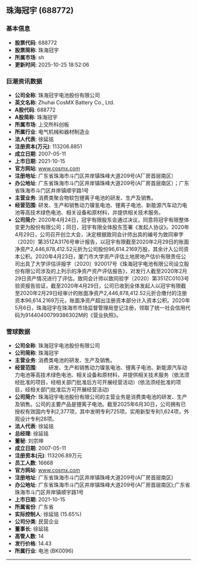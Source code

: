 ## 珠海冠宇 (688772)

### 基本信息

- **股票代码**: 688772
- **股票简称**: 珠海冠宇
- **所属市场**: sh
- **更新时间**: 2025-10-25 18:52:06

### 巨潮资讯数据

- **公司全称**: 珠海冠宇电池股份有限公司
- **英文名称**: Zhuhai CosMX Battery Co., Ltd.
- **A股代码**: 688772
- **A股简称**: 珠海冠宇
- **所属市场**: 上交所科创板
- **所属行业**: 电气机械和器材制造业
- **法人代表**: 徐延铭
- **注册资本(万元)**: 113206.8851
- **成立日期**: 2007-05-11
- **上市日期**: 2021-10-15
- **官方网站**: www.cosmx.com
- **注册地址**: 广东省珠海市斗门区井岸镇珠峰大道209号(A厂房首层南区）
- **办公地址**: 广东省珠海市斗门区井岸镇珠峰大道209号(A厂房首层南区）；广东省珠海市斗门区井岸镇顺宇路1号
- **主营业务**: 消费类聚合物软包锂离子电池的研发、生产及销售。
- **经营范围**: 研发、生产和销售动力镍氢电池、锂离子电池、新能源汽车动力电池等高技术绿色电池、相关设备和原材料，并提供相关技术服务。
- **公司简介**: 2020年4月24日，冠宇有限股东会通过决议，同意将冠宇有限整体变更为股份有限公司；同日，冠宇有限全体股东签署《发起人协议》。2020年4月29日，公司召开创立大会，决定根据致同会计师出具的编号为致同审字〔2020〕第351ZA3176号审计报告，以冠宇有限截至2020年2月29日的账面净资产2,446,878,412.52元折为公司股份96,614.2169万股，其余计入公司资本公积。2020年4月23日，厦门市大学资产评估土地房地产估价有限责任公司出具了大学评估评报字〔2020〕920017号《珠海冠宇电池有限公司设立股份有限公司涉及的上列示的净资产资产评估报告》，对发行人截至2020年2月29日资产情况进行了评估。致同会计师以致同验字〔2020〕第351ZC0103号验资报告验证，截至2020年4月29日，公司已收到全体发起人以冠宇有限截至2020年2月29日经审计的账面净资产2,446,878,412.52元折合缴付的注册资本96,614.2169万元，账面净资产超出注册资本部分计入资本公积。2020年5月6日，珠海冠宇在珠海市市场监督管理局登记注册，领取了统一社会信用代码为91440400799386302M的《营业执照》。

### 雪球数据

- **公司全称**: 珠海冠宇电池股份有限公司
- **公司简称**: 珠海冠宇
- **主营业务**: 消费类电池的研发、生产及销售。
- **经营范围**: 　　研发、生产和销售动力镍氢电池、锂离子电池、新能源汽车动力电池等高技术绿色电池、相关设备和原材料，并提供相关技术服务（依法须经批准的项目，经相关部门批准后方可开展经营活动）(依法须经批准的项目，经相关部门批准后方可开展经营活动)
- **公司简介**: 珠海冠宇电池股份有限公司的主营业务是消费类电池的研发、生产及销售。公司的主要产品是锂离子电池。截至2025年6月30日，公司拥有已授权有效国内专利2,377项，其中发明专利725项，实用新型专利1,624项，外观设计专利28项。
- **法人代表**: 徐延铭
- **总经理**: 徐延铭
- **董秘**: 刘宗坤
- **成立日期**: 2007-05-11
- **注册资本(元)**: 113206.89万元
- **员工人数**: 16668
- **官方网站**: www.cosmx.com
- **注册地址**: 广东省珠海市斗门区井岸镇珠峰大道209号(A厂房首层南区)
- **办公地址**: 广东省珠海市斗门区井岸镇珠峰大道209号(A厂房首层南区);广东省珠海市斗门区井岸镇顺宇路1号
- **上市日期**: 2021-10-15
- **所属省份**: 广东省
- **实际控制人**: 徐延铭 (15.65%)
- **公司分类**: 民营企业
- **董事长**: 徐延铭
- **高管人数**: 14
- **发行价格**: 14.43
- **所属行业**: 电池 (BK0096)

---